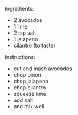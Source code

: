 Ingredients:
- 2 avocados
- 1 lime
- 2 tsp salt
- 1 jalapeno
- cilantro (to taste)

Instructions:
- cut and mash avocados
- chop onion
- chop jalapeno
- chop cilantro
- squeeze lime
- add salt
- and mix well
